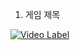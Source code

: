1. 게임 제목

[![Video Label](http:://img.youtube.com/vi/SNApO1q9sa8/0.jpg)](https://youtu.be/SNApO1q9sa8)
